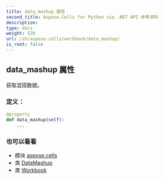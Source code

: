 ```yaml
---
title: data_mashup 属性
second_title: Aspose.Cells for Python via .NET API 参考资料
description:
type: docs
weight: 520
url: /zh/aspose.cells/workbook/data_mashup/
is_root: false
---
```

## data_mashup 属性

获取混搭数据。
### 定义：
```python
@property
def data_mashup(self):
    ...
```

### 也可以看看
* 模块 [aspose.cells](../../)
* 类 [DataMashup](/cells/python-net/zh/aspose.cells.querytables/datamashup)
* 类 [Workbook](/cells/python-net/zh/aspose.cells/workbook)
